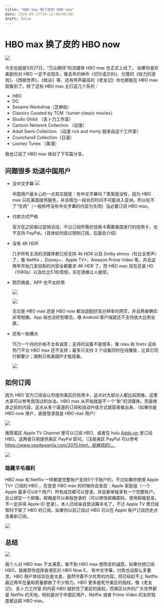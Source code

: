 ```yaml
---
title: "HBO max 换了皮的 HBO now"
date: 2020-05-27T19:12:40+08:00
draft: false
---
```


# HBO max 换了皮的 HBO now

![](https://oss.qust.me/img/20200527194726.jpg)

今天也就是5月27日，“万众期待”的流媒体 HBO max 也正式上线了。<!--more--> 如果你喜欢美剧你对 HBO 一定不会陌生，像去年的神作《切尔诺贝利》、烂尾的《权力的游戏》、《西部世界》、《硅谷》等，还有呼声最高的《老友记》你也都能在 HBO max 观看到了。除了这些 HBO max 主打这几个系列：

- HBO
- DC
- Sesame Workshop（芝麻街）
- Classics Curated by TCM（turner classic movies）
- Studio Ghibli （吉卜力工作室）
- Cartoon Network Collection （动漫）
- Adult Swim Collection （动漫 rick and morty 就来自这个工作室）
- Crunchyroll Collection（日漫）
- Looney Tunes （美漫）

我也订阅了 HBO max 体验了下写篇分享。

## 问题很多 劝退中国用户

* 没中文字幕 ![](https://oss.qust.me/img/20200527201141.jpg)

  中国用户最关心的一点其实就是：有中文字幕吗？答案是没有，因为 HBO max 只在美国提供服务，并且相当一段长的时间不可能进入亚洲，所以吃不了“生肉”（一般称呼没有中文字幕的内容为生肉）没必要订阅 HBO max。

* 付款方式严格

  官方在之前做过促销活动，不过订阅所需的信用卡需要美国发行的信用卡，也不支持 PayPal。（具体如何绕过限制订阅，后面会介绍）
  
* 没有 4K HDR

  几乎所有主流的流媒体都已经支持 4k HDR 以及 Dolby atmos（杜比全景声）了，像 Netflix 、Disney+、Apple TV+、Amazon Prime Video 等，并且这两年开始几家自制的内容全都要求 4K HDR 了。而 HBO max 现在还是 HD （1080p）以及杜比5.1的音频，实在很难让人接受。

* 网页换皮，APP 也不太好用

  ![](https://oss.qust.me/img/20200527203510.jpg)

  ![](https://oss.qust.me/img/20200527203532.jpg)

  无论是 HBO max 还是 HBO now 都没适配好高分辨率的网页，并且两者确实非常相像。App 端也没好到哪去，像 Android 客户端就还不支持放大比例全屏。

* 还有一些槽点

  15刀一个月的价格不太有诚意；支持的设备不是很多，像 roku 和 firetv 这些热门平台 HBO max 还不支持；最多只支持 3 个设备同时在线播放，比其它同行都要少；限制只有美国IP才能观看。

  ![](https://oss.qust.me/img/20200527205107.jpg)

## 如何订阅

因为 HBO 官方订阅会让你提供美区的信用卡，这点对大部分人都比较困难，这里大家可以参考我饶过的办法。HBO max 从开始就是不一个“新”的流媒体，而是继承之前的内容，这点从多个渠道的订阅和自动升级方式就容易看出来。（如果你是 HBO now 用户，直接登录就是 HBO max 用户）

![](https://oss.qust.me/img/20200527210112.jpg)

推荐美区 Apple TV Channel 里可以订阅 HBO、或者在 hulu  [Adds-on](https://www.hulu.com/hbo) 里订阅 HBO。这两者只用提供美区 PayPal 即可。（注册美区 PayPal 可以参考 https://www.vpsdawanjia.com/2070.html，挺麻烦的）。

![](https://oss.qust.me/img/20200527213535.jpg)

### 隐藏羊毛福利

HBO max 和 Netflix 一样都是完整账户支持5个子账户的，不过如果你使用 Apple TV+ 订阅的 HBO ，在登录 HBO max 的时候你会发现：Apple 家庭组（一个 Apple 最多可以6个用户）所有成员都可以登录，并且都单独享有一个完整账户。会让绑定一个邮箱，邮箱是可以单独登录的（可以修改邮箱密码，使用邮箱登录，不一定非得 Apple ID 登录）。本人已经亲自尝试薅羊毛了，不过 Apple TV 里已经暂时下架了 HBO 的订阅，如果你以前订阅过 HBO 可以在 Apple 账户订阅历史点击重新订阅。

![](https://oss.qust.me/img/20200527213313.JPEG)

## 总结

![](https://oss.qust.me/img/20200527214047.jpg)

我个人对 HBO max 不太满意，看不到 HBO max 想改变的诚意。如果你想订阅 HBO，我推荐你选择香港区的 HBO Now E， 有中文字幕，付款也没那么多要求。HBO 用户体验实在是太差，虽然守着不少优秀的内容，但已经赶不上 Netflix 最近两年在量和质量都做了不少努力。HBO 更多是死守美区的版权，像《老友记》、吉卜力工作室 的内容 HBO 就抓住了美区的版权，而美区以外的广大世界都是 Netflix 的天地。特别是对于中国区用户，Netflix 或者 Prime Video 的友好程度都远超 HBO max。

